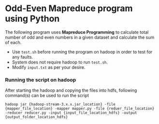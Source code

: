 # Odd-Even Mapreduce program using Python

The following program uses **Mapreduce Programming** to calculate total number of odd and even numbers in a given dataset and calculate the sum of each.

- Use `test.sh` before running the program on hadoop in order to test for any faults.
- System does not require hadoop to run `test.sh`.
- Modify `input.txt` as per your desire.

### Running the script on hadoop

After starting the hadoop and copying the files into hdfs, following command(s) can be used to run the script

`hadoop jar {hadoop-stream-3.x.x.jar_location} -file {mapper_file_location} -mapper mapper.py -file {reduer_file_location} -reducer reducer.py -input {input_file_location_hdfs} -output {output_folder_location_hdfs}`